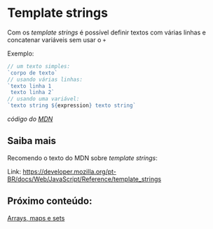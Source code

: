 # Template strings

Com os *template strings* é possível definir textos com várias linhas e concatenar variáveis sem usar o `+` 

Exemplo:

```js
// um texto simples:
`corpo de texto`
// usando várias linhas:
`texto linha 1
 texto linha 2`
// usando uma variável:
`texto string ${expression} texto string`
```
*código do [MDN](https://developer.mozilla.org/pt-BR/docs/Web/JavaScript/Reference/template_strings)*

## Saiba mais

Recomendo o texto do MDN sobre *template strings*:

Link: https://developer.mozilla.org/pt-BR/docs/Web/JavaScript/Reference/template_strings

## Próximo conteúdo:

[Arrays, maps e sets](5_arrays_maps_sets.md)
